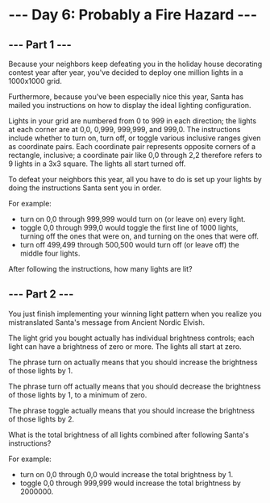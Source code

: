 # --- Day 6: Probably a Fire Hazard ---

## --- Part 1 ---
Because your neighbors keep defeating you in the holiday house decorating contest year after year, you've decided to deploy one million lights in a 1000x1000 grid.

Furthermore, because you've been especially nice this year, Santa has mailed you instructions on how to display the ideal lighting configuration.

Lights in your grid are numbered from 0 to 999 in each direction; the lights at each corner are at 0,0, 0,999, 999,999, and 999,0. The instructions include whether to turn on, turn off, or toggle various inclusive ranges given as coordinate pairs. Each coordinate pair represents opposite corners of a rectangle, inclusive; a coordinate pair like 0,0 through 2,2 therefore refers to 9 lights in a 3x3 square. The lights all start turned off.

To defeat your neighbors this year, all you have to do is set up your lights by doing the instructions Santa sent you in order.

For example:

 - turn on 0,0 through 999,999 would turn on (or leave on) every light.
 - toggle 0,0 through 999,0 would toggle the first line of 1000 lights, turning off the ones that were on, and turning on the ones that were off.
 - turn off 499,499 through 500,500 would turn off (or leave off) the middle four lights.

After following the instructions, how many lights are lit?

## --- Part 2 ---

You just finish implementing your winning light pattern when you realize you mistranslated Santa's message from Ancient Nordic Elvish.

The light grid you bought actually has individual brightness controls; each light can have a brightness of zero or more. The lights all start at zero.

The phrase turn on actually means that you should increase the brightness of those lights by 1.

The phrase turn off actually means that you should decrease the brightness of those lights by 1, to a minimum of zero.

The phrase toggle actually means that you should increase the brightness of those lights by 2.

What is the total brightness of all lights combined after following Santa's instructions?

For example:

 - turn on 0,0 through 0,0 would increase the total brightness by 1.
 - toggle 0,0 through 999,999 would increase the total brightness by 2000000.

